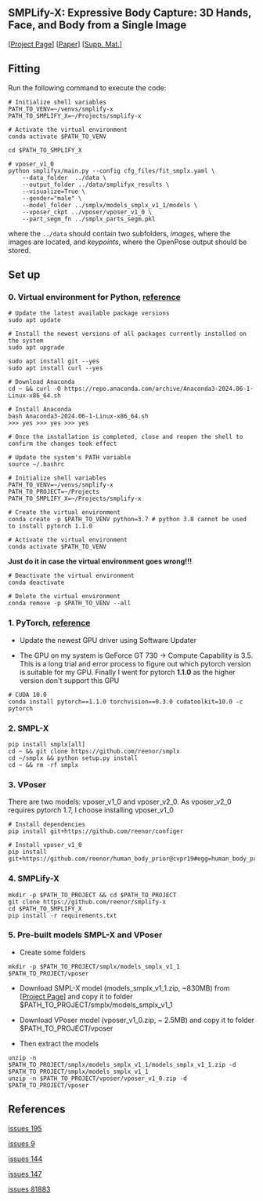 ## SMPLify-X: Expressive Body Capture: 3D Hands, Face, and Body from a Single Image

[[Project Page](https://smpl-x.is.tue.mpg.de/)] 
[[Paper](https://ps.is.tuebingen.mpg.de/uploads_file/attachment/attachment/497/SMPL-X.pdf)]
[[Supp. Mat.](https://ps.is.tuebingen.mpg.de/uploads_file/attachment/attachment/498/SMPL-X-supp.pdf)]

## Fitting

Run the following command to execute the code:

```Shell
# Initialize shell variables
PATH_TO_VENV=~/venvs/smplify-x
PATH_TO_SMPLIFY_X=~/Projects/smplify-x

# Activate the virtual environment
conda activate $PATH_TO_VENV

cd $PATH_TO_SMPLIFY_X
```

```Shell
# vposer_v1_0
python smplifyx/main.py --config cfg_files/fit_smplx.yaml \
    --data_folder  ../data \
    --output_folder ../data/smplifyx_results \
    --visualize=True \
    --gender="male" \
    --model_folder ../smplx/models_smplx_v1_1/models \
    --vposer_ckpt ../vposer/vposer_v1_0 \
    --part_segm_fn ../smplx_parts_segm.pkl
```
where the `../data` should contain two subfolders, *images*, where the images are located, and *keypoints*, where the OpenPose output should be stored.

## Set up 

### 0. Virtual environment for Python, [reference](https://phoenixnap.com/kb/install-anaconda-ubuntu)
```Shell
# Update the latest available package versions
sudo apt update

# Install the newest versions of all packages currently installed on the system
sudo apt upgrade

sudo apt install git --yes
sudo apt install curl --yes
```

```Shell
# Download Anaconda
cd ~ && curl -O https://repo.anaconda.com/archive/Anaconda3-2024.06-1-Linux-x86_64.sh
```

```Shell
# Install Anaconda
bash Anaconda3-2024.06-1-Linux-x86_64.sh
>>> yes >>> yes >>> yes
```

```Shell
# Once the installation is completed, close and reopen the shell to confirm the changes took effect

# Update the system's PATH variable
source ~/.bashrc
```

```Shell
# Initialize shell variables
PATH_TO_VENV=~/venvs/smplify-x
PATH_TO_PROJECT=~/Projects
PATH_TO_SMPLIFY_X=~/Projects/smplify-x
```

```Shell
# Create the virtual environment
conda create -p $PATH_TO_VENV python=3.7 # python 3.8 cannot be used to install pytorch 1.1.0

# Activate the virtual environment
conda activate $PATH_TO_VENV
```

**Just do it in case the virtual environment goes wrong!!!**
```Shell
# Deactivate the virtual environment
conda deactivate

# Delete the virtual environment
conda remove -p $PATH_TO_VENV --all
```

### 1. PyTorch, [reference](https://stackoverflow.com/questions/60987997/why-torch-cuda-is-available-returns-false-even-after-installing-pytorch-with/61034368#61034368)

* Update the newest GPU driver using Software Updater

* The GPU on my system is GeForce GT 730 -> Compute Capability is 3.5. This is a long trial and error process to figure out which pytorch version is suitable for my GPU. Finally I went for pytorch **1.1.0** as the higher version don't support this GPU

```Shell
# CUDA 10.0
conda install pytorch==1.1.0 torchvision==0.3.0 cudatoolkit=10.0 -c pytorch
```

### 2. SMPL-X

```Shell
pip install smplx[all]
cd ~ && git clone https://github.com/reenor/smplx
cd ~/smplx && python setup.py install
cd ~ && rm -rf smplx
```

### 3. VPoser

There are two models: vposer_v1_0 and vposer_v2_0. As vposer_v2_0 requires pytorch 1.7, I choose installing vposer_v1_0

```Shell
# Install dependencies
pip install git+https://github.com/reenor/configer

# Install vposer_v1_0
pip install git+https://github.com/reenor/human_body_prior@cvpr19#egg=human_body_prior
```

### 4. SMPLify-X

```Shell
mkdir -p $PATH_TO_PROJECT && cd $PATH_TO_PROJECT
git clone https://github.com/reenor/smplify-x
cd $PATH_TO_SMPLIFY_X
pip install -r requirements.txt
```

### 5. Pre-built models SMPL-X and VPoser

* Create some folders
```Shell
mkdir -p $PATH_TO_PROJECT/smplx/models_smplx_v1_1 $PATH_TO_PROJECT/vposer
```

* Download SMPL-X model (models_smplx_v1_1.zip, ~830MB) from [[Project Page](https://smpl-x.is.tue.mpg.de/)] and copy it to folder $PATH_TO_PROJECT/smplx/models_smplx_v1_1

* Download VPoser model (vposer_v1_0.zip, ~ 2.5MB) and copy it to folder $PATH_TO_PROJECT/vposer

* Then extract the models
```Shell
unzip -n $PATH_TO_PROJECT/smplx/models_smplx_v1_1/models_smplx_v1_1.zip -d $PATH_TO_PROJECT/smplx/models_smplx_v1_1
unzip -n $PATH_TO_PROJECT/vposer/vposer_v1_0.zip -d $PATH_TO_PROJECT/vposer
```

## References
[issues 195](https://github.com/vchoutas/smplify-x/issues/195)

[issues 9](https://github.com/vchoutas/smplify-x/issues/9)

[issues 144](https://github.com/vchoutas/smplify-x/issues/144)

[issues 147](https://github.com/vchoutas/smplify-x/issues/147)

[issues 81883](https://github.com/pytorch/pytorch/issues/81883)

